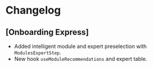 # Changelog

## [Onboarding Express]
- Added intelligent module and expert preselection with `ModulesExpertStep`.
- New hook `useModuleRecommendations` and expert table.
